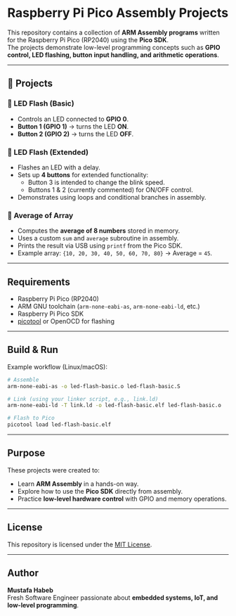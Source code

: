 # Raspberry Pi Pico Assembly Projects

This repository contains a collection of **ARM Assembly programs** written for the Raspberry Pi Pico (RP2040) using the **Pico SDK**.  
The projects demonstrate low-level programming concepts such as **GPIO control, LED flashing, button input handling, and arithmetic operations**.

---

## 📂 Projects

### 🔸 LED Flash (Basic)
- Controls an LED connected to **GPIO 0**.
- **Button 1 (GPIO 1)** → turns the LED **ON**.  
- **Button 2 (GPIO 2)** → turns the LED **OFF**.  

### 🔸 LED Flash (Extended)
- Flashes an LED with a delay.  
- Sets up **4 buttons** for extended functionality:
  - Button 3 is intended to change the blink speed.  
  - Buttons 1 & 2 (currently commented) for ON/OFF control.  
- Demonstrates using loops and conditional branches in assembly.

### 🔸 Average of Array
- Computes the **average of 8 numbers** stored in memory.  
- Uses a custom `sum` and `average` subroutine in assembly.  
- Prints the result via USB using `printf` from the Pico SDK.  
- Example array: `{10, 20, 30, 40, 50, 60, 70, 80}` → Average = `45`.

---

##  Requirements
- Raspberry Pi Pico (RP2040)
- ARM GNU toolchain (`arm-none-eabi-as`, `arm-none-eabi-ld`, etc.)
- Raspberry Pi Pico SDK
- [picotool](https://github.com/raspberrypi/picotool) or OpenOCD for flashing

---

##  Build & Run
Example workflow (Linux/macOS):

```bash
# Assemble
arm-none-eabi-as -o led-flash-basic.o led-flash-basic.S

# Link (using your linker script, e.g., link.ld)
arm-none-eabi-ld -T link.ld -o led-flash-basic.elf led-flash-basic.o

# Flash to Pico
picotool load led-flash-basic.elf
```

---

##  Purpose
These projects were created to:
- Learn **ARM Assembly** in a hands-on way.  
- Explore how to use the **Pico SDK** directly from assembly.  
- Practice **low-level hardware control** with GPIO and memory operations.  

---

##  License
This repository is licensed under the [MIT License](LICENSE).

---

##  Author
 **Mustafa Habeb**  
Fresh Software Engineer passionate about **embedded systems, IoT, and low-level programming**.  
